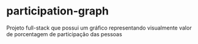 # participation-graph
Projeto full-stack que possui um gráfico representando visualmente valor de porcentagem de participação das pessoas
